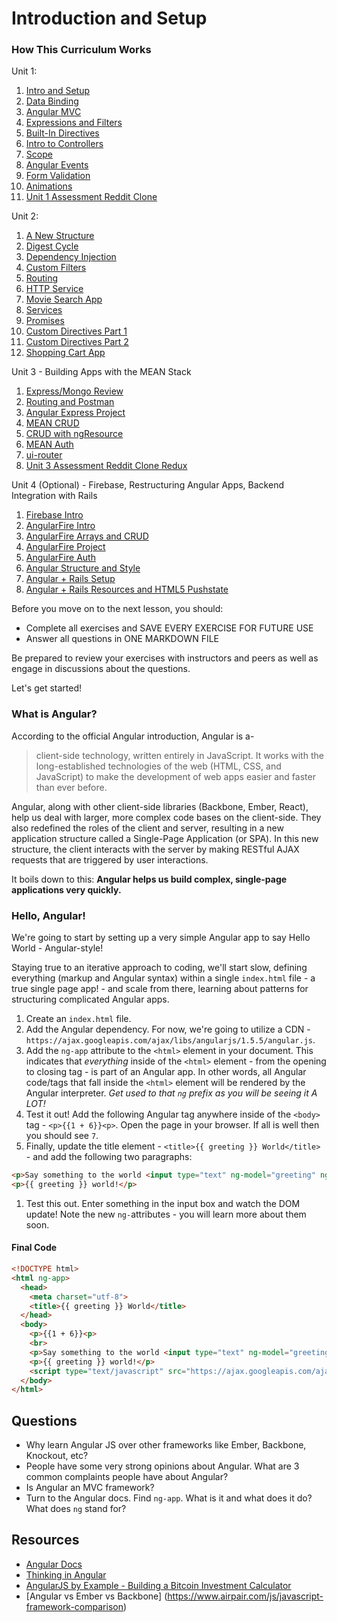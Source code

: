 # Introduction and Setup

### How This Curriculum Works

Unit 1:

 1. [Intro and Setup](/Unit-1/01-intro-and-setup.md)
 1. [Data Binding](/Unit-1/02-data-binding.md)
 1. [Angular MVC](/Unit-1/03-angular-mvc.md)
 1. [Expressions and Filters](/Unit-1/04-expressions-and-filters.md)
 1. [Built-In Directives](/Unit-1/05-built-in-directives.md)
 1. [Intro to Controllers](/Unit-1/06-intro-to-controllers.md)
 1. [Scope](/Unit-1/07-intro-to-scope.md)
 1. [Angular Events](/Unit-1/08-intro-to-events.md)
 1. [Form Validation](/Unit-1/09-form-validation.md)
 1. [Animations](/Unit-1/10-animation.md)
 1. [Unit 1 Assessment Reddit Clone](/Unit-1/11-reddit-clone.md)

Unit 2:

 1. [A New Structure](/Unit-2/01-a-new-structure.md)
 1. [Digest Cycle](/Unit-2/02-digest-cycle.md)
 1. [Dependency Injection](/Unit-2/03-dependency-injection.md)
 1. [Custom Filters](/Unit-2/04-custom-filters.md)
 1. [Routing](/Unit-2/05-routing.md)
 1. [HTTP Service](/Unit-2/06-http-service.md)
 1. [Movie Search App](/Unit-2/07-movie-search.app.md)
 1. [Services](/Unit-2/08-services.md)
 1. [Promises](/Unit-2/09-promises.md)
 1. [Custom Directives Part 1](/Unit-2/10-custom-directives-part1.md)
 1. [Custom Directives Part 2](/Unit-2/11-custom-directives-part2.md)
 1. [Shopping Cart App](/Unit-2/12-shopping-cart-app.md)

Unit 3 - Building Apps with the MEAN Stack

 1. [Express/Mongo Review](/Unit-3/01-express-mongo-review.md)
 1. [Routing and Postman](/Unit-3/02-routing-and-postman.md)
 1. [Angular Express Project](/Unit-3/03-angular-with-express-project.md)
 1. [MEAN CRUD](/Unit-3/04-mean-crud.md)
 1. [CRUD with ngResource](/Unit-3/05-crud-with-ngResource.md)
 1. [MEAN Auth](/Unit-3/06-mean-auth.md)
 1. [ui-router](/Unit-3/07-ui-router.md)
 1. [Unit 3 Assessment Reddit Clone Redux](/Unit-3/08-unit-3-assessment.md)

Unit 4 (Optional) - Firebase, Restructuring Angular Apps, Backend Integration with Rails

 1. [Firebase Intro](/Unit-4-(optional)/01-firebase-intro.md)
 1. [AngularFire Intro](/Unit-4-(optional)/02-angularfire-intro.md)
 1. [AngularFire Arrays and CRUD](/Unit-4-(optional)/03-angularfire-arrays-and-crud.md)
 1. [AngularFire Project](/Unit-4-(optional)/04-angularfire-project.md)
 1. [AngularFire Auth](/Unit-4-(optional)/05-angularfire-auth.md)
 1. [Angular Structure and Style](/Unit-4-(optional)/06-structuring-angular-apps.md)
 1. [Angular + Rails Setup](/Unit-4-(optional)/07-angular-with-rails-setup.md)
 1. [Angular + Rails Resources and HTML5 Pushstate](/Unit-4-(optional)/08-angular-with-rails-resources-and-paths.md)


Before you move on to the next lesson, you should:

* Complete all exercises and SAVE EVERY EXERCISE FOR FUTURE USE
* Answer all questions in ONE MARKDOWN FILE

Be prepared to review your exercises with instructors and peers as well as engage in discussions about the questions.

Let's get started!

### What is Angular?

According to the official Angular introduction, Angular is a-

> client-side technology, written entirely in JavaScript. It works with the long-established technologies of the web (HTML, CSS, and JavaScript) to make the development of web apps easier and faster than ever before.

Angular, along with other client-side libraries (Backbone, Ember, React), help us deal with larger, more complex code bases on the client-side. They also redefined the roles of the client and server, resulting in a new application structure called a Single-Page Application (or SPA). In this new structure, the client interacts with the server by making RESTful AJAX requests that are triggered by user interactions.

It boils down to this: **Angular helps us build complex, single-page applications very quickly.**

### Hello, Angular!

We're going to start by setting up a very simple Angular app to say Hello World - Angular-style!

Staying true to an iterative approach to coding, we'll start slow, defining everything (markup and Angular syntax) within a single `index.html` file - a true single page app! - and scale from there, learning about patterns for structuring complicated Angular apps.

1. Create an `index.html` file.
1. Add the Angular dependency. For now, we're going to utilize a CDN - `https://ajax.googleapis.com/ajax/libs/angularjs/1.5.5/angular.js`.
1. Add the `ng-app` attribute to the `<html>` element in your document. This indicates that *everything* inside of the `<html>` element - from the opening to closing tag - is part of an Angular app. In other words, all Angular code/tags that fall inside the `<html>` element will be rendered by the Angular interpreter. *Get used to that `ng` prefix as you will be seeing it A LOT!*
1. Test it out! Add the following Angular tag anywhere inside of the `<body>` tag - `<p>{{1 + 6}}<p>`. Open the page in your browser. If all is well then you should see `7`.
1. Finally, update the title element - `<title>{{ greeting }} World</title>` - and add the following two paragraphs:
  ```html
  <p>Say something to the world <input type="text" ng-model="greeting" ng-init="greeting='Hello, '"></p>
  <p>{{ greeting }} world!</p>
  ```

1. Test this out. Enter something in the input box and watch the DOM update! Note the new `ng-`attributes - you will learn more about them soon.

#### Final Code

```html
<!DOCTYPE html>
<html ng-app>
  <head>
    <meta charset="utf-8">
    <title>{{ greeting }} World</title>
  </head>
  <body>
    <p>{{1 + 6}}<p>
    <br>
    <p>Say something to the world <input type="text" ng-model="greeting" ng-init="greeting='Hello, '"></p>
    <p>{{ greeting }} world!</p>
    <script type="text/javascript" src="https://ajax.googleapis.com/ajax/libs/angularjs/1.5.5/angular.js"></script>
  </body>
</html>
```

## Questions

* Why learn Angular JS over other frameworks like Ember, Backbone, Knockout, etc?
* People have some very strong opinions about Angular. What are 3 common complaints people have about Angular?
* Is Angular an MVC framework?
* Turn to the Angular docs. Find `ng-app`. What is it and what does it do? What does `ng` stand for?

## Resources

* [Angular Docs](https://docs.angularjs.org/api)
* [Thinking in Angular](http://stackoverflow.com/questions/14994391/thinking-in-angularjs-if-i-have-a-jquery-background/15012542#15012542)
* [AngularJS by Example - Building a Bitcoin Investment Calculator](https://github.com/mjhea0/thinkful-angular)
* [Angular vs Ember vs Backbone] (https://www.airpair.com/js/javascript-framework-comparison)
